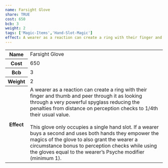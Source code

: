 ```yaml
---
name: Farsight Glove
share: TRUE
cost: 650
bcb: 3
weight: 2
tags: ['Magic-Items','Hand-Slot-Magic']
effect: A wearer as a reaction can create a ring with their finger and thumb and peer through it as looking through a very powerful spyglass reducing the penalties from distance on perception checks to 1/4th their usual value.<br><br>This glove only occupies a single hand slot. If a wearer buys a second and uses both hands they empower the magics of the glove to also grant the wearer a circumstance bonus to perception checks while using the gloves equal to the wearer’s Psyche modifier (minimum 1).
---
```

<p><span style="overflow-x: auto;"><table><tbody><tr><th>Name</th><td>Farsight Glove</td></tr><tr><th>Cost</th><td>650</td></tr><tr><th>Bcb</th><td>3</td></tr><tr><th>Weight</th><td>2</td></tr><tr><th>Effect</th><td>A wearer as a reaction can create a ring with their finger and thumb and peer through it as looking through a very powerful spyglass reducing the penalties from distance on perception checks to 1/4th their usual value.<br><br>This glove only occupies a single hand slot. If a wearer buys a second and uses both hands they empower the magics of the glove to also grant the wearer a circumstance bonus to perception checks while using the gloves equal to the wearer’s Psyche modifier (minimum 1).</td></tr></tbody></table></span></p>